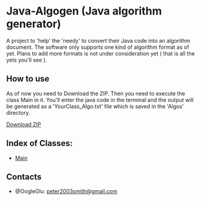 # Java-Algogen (Java algorithm generator)
A project to 'help' the 'needy' to convert their Java code into an algorithm document. 
The software only supports one kind of algorithm format as of yet. 
Plans to add more formats is not under consideration yet ( that is all the yets you'll see ).

## How to use
As of now you need to Download the ZIP. Then you 
need to execute the class Main in it. You'll enter 
the java code in the terminal and the output will be generated 
as a 'YourClass_Algo.txt' file which is saved in the 'Algos' directory.

[Download ZIP](https://github.com/OogleGlu/Java-Algogen/archive/main.zip)

## Index of Classes:
- [Main](https://github.com/OogleGlu/Java-Algogen/blob/main/Main.java)

## Contacts
- @OogleGlu: peter2003smith@gmail.com
